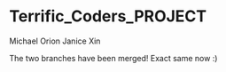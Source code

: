 # Terrific_Coders_PROJECT
Michael Orion Janice Xin

The two branches have been merged! Exact same now :)
